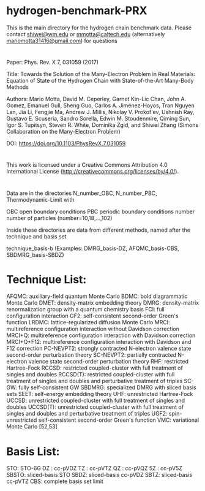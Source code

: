 # hydrogen-benchmark-PRX

This is the main directory for the hydrogen chain benchmark data.
Please contact shiwei@wm.edu or mmotta@caltech.edu (alternatively mariomotta31416@gmail.com) for questions

#

Paper:
   Phys. Rev. X 7, 031059 (2017)

Title:
   Towards the Solution of the Many-Electron Problem in Real Materials:
   Equation of State of the Hydrogen Chain with State-of-the-Art Many-Body Methods

Authors:
   Mario Motta, David M. Ceperley, Garnet Kin-Lic Chan, John A. Gomez, Emanuel Gull,
   Sheng Guo, Carlos A. Jiménez-Hoyos, Tran Nguyen Lan, Jia Li, Fengjie Ma, Andrew J. Millis,
   Nikolay V. Prokof'ev, Ushnish Ray, Gustavo E. Scuseria, Sandro Sorella, Edwin M. Stoudenmire, 
   Qiming Sun, Igor S. Tupitsyn, Steven R. White, Dominika Zgid, and Shiwei Zhang 
   (Simons Collaboration on the Many-Electron Problem)

DOI:
   https://doi.org/10.1103/PhysRevX.7.031059

#

This work is licensed under a Creative Commons Attribution 4.0 International License 
(http://creativecommons.org/licenses/by/4.0/).

#

Data are in the directories N_number_OBC, N_number_PBC, Thermodynamic-Limit with

OBC          open boundary conditions
PBC          periodic boundary conditions
number       number of particles (number=10,18,...,102)

Inside these directories are data from different methods, named after the technique and basis set

technique_basis-b (Examples: DMRG_basis-DZ, AFQMC_basis-CBS, SBDMRG_basis-SBDZ)

Technique List:
========================================================================
AFQMC:      auxiliary-field quantum Monte Carlo
BDMC:       bold diagrammatic Monte Carlo
DMET:       density-matrix embedding theory
DMRG:       density-matrix renormalization group with a quantum chemistry basis
FCI:        full configuration interaction
GF2:        self-consistent second-order Green's function
LRDMC:      lattice-regularized diffusion Monte Carlo
MRCI:       multireference configuration interaction without Davidson correction
MRCI+Q:     multireference configuration interaction with Davidson correction
MRCI+Q+F12: multireference configuration interaction with Davidson and F12 correction
PC-NEVPT2:  strongly contracted N-electron valence state second-order perturbation theory
SC-NEVPT2:  partially contracted N-electron valence state second-order perturbation theory
RHF:        restricted Hartree-Fock
RCCSD:      restricted coupled-cluster with full treatment of singles and doubles
RCCSD(T):   restricted coupled-cluster with full treatment of singles and doubles and perturbative treatment of triples
SC-GW:      fully self-consistent GW
SBDMRG:     specialized DMRG with sliced basis sets
SEET:       self-energy embedding theory
UHF:        unrestricted Hartree-Fock
UCCSD:      unrestricted coupled-cluster with full treatment of singles and doubles
UCCSD(T):   unrestricted coupled-cluster with full treatment of singles and doubles and perturbative treatment of triples
UGF2:       spin-unrestricted self-consistent second-order Green's function
VMC:        variational Monte Carlo [52,53]

Basis List:
========================================================================
STO:   STO-6G
DZ :   cc-pVDZ
TZ :   cc-pVTZ
QZ :   cc-pVQZ
5Z :   cc-pV5Z
SBSTO: sliced-basis STO
SBDZ:  sliced-basis cc-pVDZ
SBTZ:  sliced-basis cc-pVTZ
CBS:   complete basis set limit
